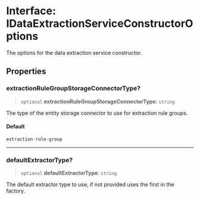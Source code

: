 # Interface: IDataExtractionServiceConstructorOptions

The options for the data extraction service constructor.

## Properties

### extractionRuleGroupStorageConnectorType?

> `optional` **extractionRuleGroupStorageConnectorType**: `string`

The type of the entity storage connector to use for extraction rule groups.

#### Default

```ts
extraction-rule-group
```

***

### defaultExtractorType?

> `optional` **defaultExtractorType**: `string`

The default extractor type to use, if not provided uses the first in the factory.
